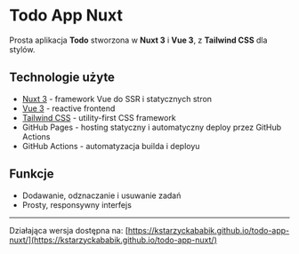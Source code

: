 # Todo App Nuxt

Prosta aplikacja **Todo** stworzona w **Nuxt 3** i **Vue 3**, z **Tailwind CSS** dla stylów.  

## Technologie użyte

- [Nuxt 3](https://nuxt.com/) - framework Vue do SSR i statycznych stron
- [Vue 3](https://vuejs.org/) - reactive frontend
- [Tailwind CSS](https://tailwindcss.com/) - utility-first CSS framework
- GitHub Pages - hosting statyczny i automatyczny deploy przez GitHub Actions
- GitHub Actions - automatyzacja builda i deployu

## Funkcje

- Dodawanie, odznaczanie i usuwanie zadań
- Prosty, responsywny interfejs

---

Działająca wersja dostępna na: [https://kstarzyckababik.github.io/todo-app-nuxt/](https://kstarzyckababik.github.io/todo-app-nuxt/)
